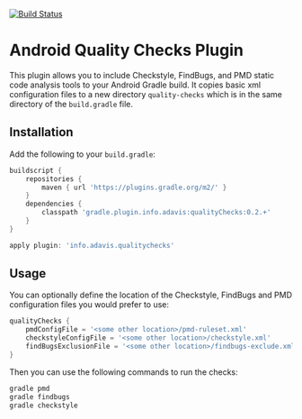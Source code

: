 [![Build Status](https://travis-ci.org/adavis/quality-checks.svg?branch=master)](https://travis-ci.org/adavis/quality-checks)

Android Quality Checks Plugin
======

This plugin allows you to include Checkstyle, FindBugs, and PMD static code analysis tools to your Android Gradle build. 
It copies basic xml configuration files to a new directory `quality-checks` which is in the same directory of the `build.gradle` file.

Installation
------------

Add the following to your `build.gradle`:

```gradle
buildscript {
    repositories {
        maven { url 'https://plugins.gradle.org/m2/' }
    }
    dependencies {
        classpath 'gradle.plugin.info.adavis:qualityChecks:0.2.+'
    }
}

apply plugin: 'info.adavis.qualitychecks'
```

Usage
-----

You can optionally define the location of the Checkstyle, FindBugs and PMD configuration files you would prefer to use:

```gradle
qualityChecks {
    pmdConfigFile = '<some other location>/pmd-ruleset.xml'
    checkstyleConfigFile = '<some other location>/checkstyle.xml'
    findBugsExclusionFile = '<some other location>/findbugs-exclude.xml'
}
```

Then you can use the following commands to run the checks:

```gradle
gradle pmd
gradle findbugs
gradle checkstyle
```